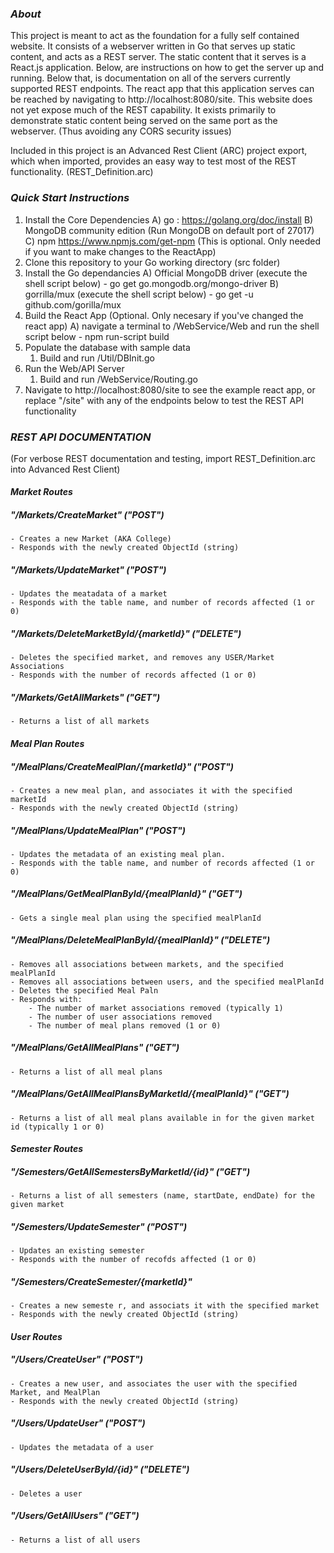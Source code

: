 
### *About*

This project is meant to act as the foundation for a fully self contained website. It consists of a webserver written in Go that serves up static content, and acts as a REST server.  The static content that it serves is a React.js application. Below, are instructions on how to get the server up and running. Below that, is documentation on all of the servers currently supported REST endpoints.  The react app that this application serves can be reached by navigating to http://localhost:8080/site.  This website does not yet expose much of the REST capability.  It exists primarily to demonstrate static content being served on the same port as the webserver. (Thus avoiding any CORS security issues) 

Included in this project is an Advanced Rest Client (ARC) project export, which when imported, provides an easy way to test most of the REST functionality. (REST_Definition.arc)


### *Quick Start Instructions*

1) Install the Core Dependencies
	A) go : https://golang.org/doc/install
	B) MongoDB community edition (Run MongoDB on default port of 27017)
	C) npm https://www.npmjs.com/get-npm (This is optional. Only needed if you want to make changes to the ReactApp)
2) Clone this repository to your Go working directory (src folder)
3) Install the Go dependancies
	A) Official MongoDB driver (execute the shell script below)
		- go get go.mongodb.org/mongo-driver
	B) gorrilla/mux (execute the shell script below)
		- go get -u github.com/gorilla/mux
4) Build the React App (Optional. Only necesary if you've changed the react app)
	A) navigate a terminal to /WebService/Web and run the shell script below
		- npm run-script build
4) Populate the database with sample data
	1) Build and run /Util/DBInit.go
5) Run the Web/API Server
	1) Build and run /WebService/Routing.go
6) Navigate to http://localhost:8080/site to see the example react app, or replace "/site" with any of the endpoints below to test the REST API functionality


### *REST API DOCUMENTATION* 
(For verbose REST documentation and testing, import REST_Definition.arc into Advanced Rest Client)
#### *Market Routes*
##### "/Markets/CreateMarket" ("POST")
	- Creates a new Market (AKA College)
	- Responds with the newly created ObjectId (string)
##### "/Markets/UpdateMarket" ("POST")
	- Updates the meatadata of a market
	- Responds with the table name, and number of records affected (1 or 0)
##### "/Markets/DeleteMarketById/{marketId}" ("DELETE")
	- Deletes the specified market, and removes any USER/Market Associations
	- Responds with the number of records affected (1 or 0)
##### "/Markets/GetAllMarkets" ("GET")
	- Returns a list of all markets

#### *Meal Plan Routes*
##### "/MealPlans/CreateMealPlan/{marketId}" ("POST")
	- Creates a new meal plan, and associates it with the specified marketId 
	- Responds with the newly created ObjectId (string)
##### "/MealPlans/UpdateMealPlan" ("POST")
	- Updates the metadata of an existing meal plan. 
	- Responds with the table name, and number of records affected (1 or 0)
##### "/MealPlans/GetMealPlanById/{mealPlanId}" ("GET")
	- Gets a single meal plan using the specified mealPlanId
##### "/MealPlans/DeleteMealPlanById/{mealPlanId}" ("DELETE")
	- Removes all associations between markets, and the specified mealPlanId
	- Removes all associations between users, and the specified mealPlanId
	- Deletes the specified Meal Paln 
	- Responds with:
		- The number of market associations removed (typically 1)
		- The number of user associations removed
		- The number of meal plans removed (1 or 0)	
##### "/MealPlans/GetAllMealPlans" ("GET")
	- Returns a list of all meal plans	
##### "/MealPlans/GetAllMealPlansByMarketId/{mealPlanId}" ("GET")
	- Returns a list of all meal plans available in for the given market id (typically 1 or 0)
#### *Semester Routes*
##### "/Semesters/GetAllSemestersByMarketId/{id}" ("GET")
	- Returns a list of all semesters (name, startDate, endDate) for the given market
##### "/Semesters/UpdateSemester" ("POST")
	- Updates an existing semester 
	- Responds with the number of recofds affected (1 or 0)
##### "/Semesters/CreateSemester/{marketId}"
	- Creates a new semeste	r, and associats it with the specified market
	- Responds with the newly created ObjectId (string)
#### *User Routes*
##### "/Users/CreateUser" ("POST")
	- Creates a new user, and associates the user with the specified Market, and MealPlan
	- Responds with the newly created ObjectId (string)
##### "/Users/UpdateUser" ("POST")
	- Updates the metadata of a user
##### "/Users/DeleteUserById/{id}" ("DELETE")
	- Deletes a user
##### "/Users/GetAllUsers" ("GET")
	- Returns a list of all users
